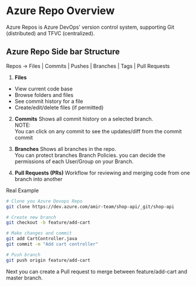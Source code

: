 # Azure Repo Overview 
Azure Repos is Azure DevOps' version control system, supporting Git (distributed) and TFVC (centralized).

## Azure Repo Side bar Structure 
Repos → Files | Commits | Pushes | Branches | Tags | Pull Requests

1. **Files**
- View current code base
- Browse folders and files
- See commit history for a file
- Create/edit/delete files (if permitted)

2. **Commits**
Shows all commit history on a selected branch.  <br>
NOTE:  <br>
You can click on any commit to see the updates/diff from the commit commit 

3. **Branches**
Shows all branches in the repo.  <br>
You can protect branches Branch Policies. you can decide the permissions of each User/Group on your Branch.

4. **Pull Requests (PRs)**
Workflow for reviewing and merging code from one branch into another

Real Example 
``` bash
# Clone you Azure Devops Repo
git clone https://dev.azure.com/amir-team/shop-api/_git/shop-api

# Create new branch
git checkout -b feature/add-cart

# Make changes and commit
git add CartController.java
git commit -m "Add cart controller"

# Push branch
git push origin feature/add-cart
```
Next you can create a Pull request to merge between feature/add-cart and master branch.






